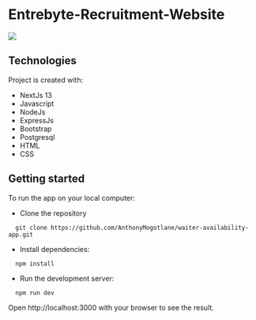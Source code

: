 # Entrebyte-Recruitment-Website

<img src="https://firebasestorage.googleapis.com/v0/b/anthonymogotlane.appspot.com/o/entrebyte-web.png?alt=media&token=cebdc157-1eb2-4881-b5cb-38338b0352bc" />

## Technologies
Project is created with: 
* NextJs 13
* Javascript
* NodeJs
* ExpressJs
* Bootstrap
* Postgresql
* HTML
* CSS

## Getting started
To run the app on your local computer:
  * Clone the repository
  ```
    git clone https://github.com/AnthonyMogotlane/waiter-availability-app.git
  ```
  * Install dependencies:
  ```
    npm install
  ```
  * Run the development server:
  ```
    npm run dev
  ```
Open http://localhost:3000 with your browser to see the result. 
